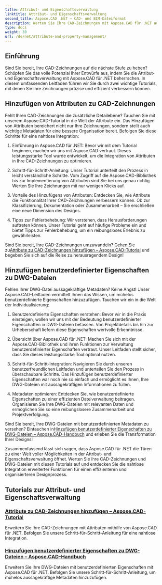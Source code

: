 ```yaml
---
title: Attribut- und Eigenschaftsverwaltung
linktitle: Attribut- und Eigenschaftsverwaltung
second_title: Aspose.CAD .NET – CAD- und BIM-Dateiformat
description: Werten Sie Ihre CAD-Zeichnungen mit Aspose.CAD für .NET auf! Erfahren Sie in den Tutorials, wie Sie Attribute und benutzerdefinierte Eigenschaften nahtlos hinzufügen. Verbessern Sie Ihre Designs mühelos.
type: docs
weight: 30
url: /de/net/attribute-and-property-management/
---
```



## Einführung

Sind Sie bereit, Ihre CAD-Zeichnungen auf die nächste Stufe zu heben? Schöpfen Sie das volle Potenzial Ihrer Entwürfe aus, indem Sie die Attribut- und Eigenschaftsverwaltung mit Aspose.CAD für .NET beherrschen. In diesem umfassenden Leitfaden führen wir Sie durch zwei wichtige Tutorials, mit denen Sie Ihre Zeichnungen präzise und effizient verbessern können.

## Hinzufügen von Attributen zu CAD-Zeichnungen

Fehlt Ihren CAD-Zeichnungen die zusätzliche Detailebene? Tauchen Sie mit unserem Aspose.CAD-Tutorial in die Welt der Attribute ein. Das Hinzufügen von Attributen bereichert nicht nur Ihre Zeichnungen, sondern stellt auch wichtige Metadaten für eine bessere Organisation bereit. Befolgen Sie diese Schritte für eine nahtlose Integration:

1. Einführung in Aspose.CAD für .NET: Bevor wir mit dem Tutorial beginnen, machen wir uns mit Aspose.CAD vertraut. Dieses leistungsstarke Tool wurde entwickelt, um die Integration von Attributen in Ihre CAD-Zeichnungen zu optimieren.

2. Schritt-für-Schritt-Anleitung: Unser Tutorial unterteilt den Prozess in leicht verständliche Schritte. Vom Zugriff auf die Aspose.CAD-Bibliothek bis zur Implementierung von Attributen sind Sie bei uns genau richtig. Werten Sie Ihre Zeichnungen mit nur wenigen Klicks auf.

3. Vorteile des Hinzufügens von Attributen: Entdecken Sie, wie Attribute die Funktionalität Ihrer CAD-Zeichnungen verbessern können. Ob zur Klassifizierung, Dokumentation oder Zusammenarbeit – Sie erschließen eine neue Dimension des Designs.

4. Tipps zur Fehlerbehebung: Wir verstehen, dass Herausforderungen auftreten können. Unser Tutorial geht auf häufige Probleme ein und bietet Tipps zur Fehlerbehebung, um ein reibungsloses Erlebnis zu gewährleisten.

 Sind Sie bereit, Ihre CAD-Zeichnungen umzuwandeln? Gehen Sie zu[Attribute zu CAD-Zeichnungen hinzufügen – Aspose.CAD-Tutorial](./adding-attributes-to-cad-drawings/) und begeben Sie sich auf die Reise zu herausragendem Design!

## Hinzufügen benutzerdefinierter Eigenschaften zu DWG-Dateien

Fehlen Ihrer DWG-Datei aussagekräftige Metadaten? Keine Angst! Unser Aspose.CAD-Leitfaden vermittelt Ihnen das Wissen, um mühelos benutzerdefinierte Eigenschaften hinzuzufügen. Tauchen wir ein in die Welt der Individualisierung:

1. Benutzerdefinierte Eigenschaften verstehen: Bevor wir in die Praxis einsteigen, wollen wir uns mit der Bedeutung benutzerdefinierter Eigenschaften in DWG-Dateien befassen. Von Projektdetails bis hin zur Urheberschaft liefern diese Eigenschaften wertvolle Erkenntnisse.

2. Übersicht über Aspose.CAD für .NET: Machen Sie sich mit der Aspose.CAD-Bibliothek und ihren Funktionen zur Verwaltung benutzerdefinierter Eigenschaften vertraut. Unser Leitfaden stellt sicher, dass Sie dieses leistungsstarke Tool optimal nutzen.

3. Schritt-für-Schritt-Integration: Navigieren Sie durch unseren benutzerfreundlichen Leitfaden und unterteilen Sie den Prozess in überschaubare Schritte. Das Hinzufügen benutzerdefinierter Eigenschaften war noch nie so einfach und ermöglicht es Ihnen, Ihre DWG-Dateien mit aussagekräftigen Informationen zu füllen.

4. Metadaten optimieren: Entdecken Sie, wie benutzerdefinierte Eigenschaften zu einer effizienten Dateiverwaltung beitragen. Organisieren Sie Ihre DWG-Dateien mit relevanten Daten und ermöglichen Sie so eine reibungslosere Zusammenarbeit und Projektverfolgung.

 Sind Sie bereit, Ihre DWG-Dateien mit benutzerdefinierten Metadaten zu versehen? Eintauchen in[Hinzufügen benutzerdefinierter Eigenschaften zu DWG-Dateien – Aspose.CAD-Handbuch](./adding-custom-properties-to-dwg/) und erleben Sie die Transformation Ihrer Designs!

Zusammenfassend lässt sich sagen, dass Aspose.CAD für .NET die Türen zu einer Welt voller Möglichkeiten in der Attribut- und Eigenschaftsverwaltung öffnet. Werten Sie Ihre CAD-Zeichnungen und DWG-Dateien mit diesen Tutorials auf und entdecken Sie die nahtlose Integration erweiterter Funktionen für einen effizienteren und organisierteren Designprozess.
## Tutorials zur Attribut- und Eigenschaftsverwaltung
### [Attribute zu CAD-Zeichnungen hinzufügen – Aspose.CAD-Tutorial](./adding-attributes-to-cad-drawings/)
Erweitern Sie Ihre CAD-Zeichnungen mit Attributen mithilfe von Aspose.CAD für .NET. Befolgen Sie unsere Schritt-für-Schritt-Anleitung für eine nahtlose Integration.
### [Hinzufügen benutzerdefinierter Eigenschaften zu DWG-Dateien – Aspose.CAD-Handbuch](./adding-custom-properties-to-dwg/)
Erweitern Sie Ihre DWG-Dateien mit benutzerdefinierten Eigenschaften mit Aspose.CAD für .NET. Befolgen Sie unsere Schritt-für-Schritt-Anleitung, um mühelos aussagekräftige Metadaten hinzuzufügen.